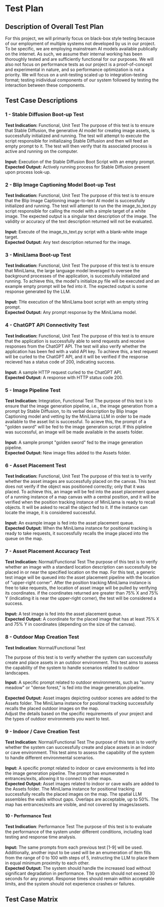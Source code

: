 # Test Plan

## Description of Overall Test Plan

For this project, we will primarily focus on black-box style testing because of our employment of multiple systems not developed by us in our project. To be specific, we are employing mainstream AI models available publically on the internet. As such, we assume their internal working has been thoroughly tested and are sufficiently functional for our purposes. We will also not focus on performance tests as our project is a proof-of-concept and experimental in nature, and so performance optimization is not a priority. We will focus on a unit-testing scaled up to integration-testing format; testing inidividual components of our system followed by testing the interaction between these components.

## Test Case Descriptions

  ### 1 - Stable Diffusion Boot-up Test

  **Test Indication:** Functional, Unit Test
  The purpose of this test is to ensure that Stable Diffusion, the generative AI model for creating image assets, is successfully initialized and running. The test will attempt to execute the script responsible for initializaing Stable Diffusion and then will feed an empty prompt to it. The test will then verify that its associated process is active and running on the computer.
  <br><br>
  **Input:** Execution of the Stable Diffusion Boot Script with an empty prompt.<br>
  **Expected Output:** Actively running process for Stable Diffusion present upon process look-up.

  ### 2 - Blip Image Captioning Model Boot-up Test

  **Test Indication:** Functional, Unit Test
  The purpose of this test is to ensure that the Blip Image Captioning image-to-text AI model is successfully initialized and running. The test will attempt to run the the image_to_text.py script responsible for calling the model with a simple target of a white image. The expected output is a singular text description of the image. The validity or accuracy of the text description returned will not be evaluated.
  <br><br>
  **Input:** Execute of the image_to_text.py script with a blank-white image target.<br>
  **Expected Output:** Any text description returned for the image.

  ### 3 - MiniLlama Boot-up Test

  **Test Indication:** Functional, Unit Test
  The purpose of this test is to ensure that MiniLlama, the large language model leveraged to oversee the background processes of the application, is successfully initialized and running. To achieve this, the model's initialize.py file will be executed and an example empty prompt will be fed into it. The expected output is some response generated by the LLM.
  <br><br>
  **Input:** THe execution of the MiniLlama boot script with an empty string prompt.<br>
  **Expected Output:** Any prompt response by the MiniLlama model.

  ### 4 - ChatGPT API Connectivity Test

  **Test Indication:** Functional, Unit Test
  The purpose of this test is to ensure that the application is successfully able to send requests and receive responses from the ChatGPT API. The test will also verify whether the application has been fed with a valid API key. To achieve this, a test request will be curled to the ChatGPT API, and it will be verified if the response recieved has a status code of 200, indicating success.
  <br><br>
  **Input:** A sample HTTP request curled to the ChatGPT API.<br>
  **Expected Output:** A response with HTTP status code 200.

  ### 5 - Image Pipeline Test

  **Test Indication:** Integration, Functional Test
  The purpose of this test is to ensure that the image generation pipeline, i.e., the image generation from a prompt by Stable Diffusion, to its verbal description by Blip Image Captioning model and vetting by the MiniLlama LLM in order to be made available to the asset list is successful. To acieve this, the prompt of a "golden sword" will be fed to the image generation script. If this pipleline was successful, an image will be made available in the assets folder.
   <br><br>
  **Input:** A sample prompt "golden sword" fed to the image generation pipeline.<br>
  **Expected Output:** New image files added to the Assets folder.

  ### 6 - Asset Placement Test

  **Test Indication:** Functional, Unit Test
  The purpose of this test is to verify whether the asset images are successfully placed on the canvas. This test does not verify if the object was positioned correctly; only that it was placed. To achieve this, an image will be fed into the asset placement queue of a running instance of a map canvas with a central position, and it will be verified when the position tracking instance of MiniLlama is ready to recall objects. It will be asked to recall the object fed to it. If the instance can locate the image, it is considered successful.
  <br><br>
  **Input:** An example image is fed into the asset placement queue.<br>
  **Expected Output:** When the MiniLlama instance for positional tracking is ready to take requests, it successfully recalls the image placed into the queue on the map.

  ### 7 - Asset Placement Accuracy Test

  **Test Indication:** Normal/Functional Test
  The purpose of this test is to verify whether an image with a standard location description can successfully be placed in or near the specified location on the map. For this test, a generic test image will be queued into the asset placement pipeline with the location of "upper-right corner". After the position tracking MiniLlama instance is free to take requests, the location of asset image will be pulled by verifying its coordinates. if the coordinates returned are greater than 75% X and 75% Y (indicating it is near the upper-right corner), the test will be considered a success.
  <br><br>
  **Input:** A test image is fed into the asset placement queue.<br>
  **Expected Output:** A coordinate for the placed image that has at least 75% X and 75% Y in coordinates (depending on the size of the canvas).

  ### 8 - Outdoor Map Creation Test

  **Test Indication**: Normal/Functional Test

  The purpose of this test is to verify whether the system can successfully create and place assets in an outdoor environment. This test aims to assess the capability of the system to handle scenarios related to outdoor landscapes.

  **Input:** A specific prompt related to outdoor environments, such as "sunny meadow" or "dense forest," is fed into the image generation pipeline.
  <br><br>
  **Expected Output:** Asset images depicting outdoor scenes are added to the Assets folder. The MiniLlama instance for positional tracking successfully recalls the placed outdoor images on the map.
  <br>
  Adjust the details based on the specific requirements of your project and the types of outdoor environments you want to test.

  ### 9 - Indoor / Cave Creation Test

  **Test Indication**: Normal/Functional Test
  The purpose of this test is to verify whether the system can successfully create and place assets in an indoor or cave environment. This test aims to assess the capability of the system to handle different environmental scenarios.
  <br><br>
  **Input:** A specific prompt related to indoor or cave environments is fed into the image generation pipeline. The prompt has enumerated n entrances/exits, allowing it to connect to other maps. 
  <br>
  **Expected Output:** Asset images related to indoor or cave walls are added to the Assets folder. The MiniLlama instance for positional tracking successfully recalls the placed images on the map. The spatial LLM assembles the walls without gaps. Overlaps are acceptable, up to 50%. The map has entrances/exits are visible, and not covered by images/assets. 

  #### 10 - Performance Test
  **Test Indication**: Performance Test
  The purpose of this test is to evaluate the performance of the system under different conditions, including load testing and response time analysis.
  <br><br>
  **Input:** The same prompts from each previous test [1-9] will be used. Additionally, another input to be used will be an enumeration of item fills from the range of 0 to 100 with steps of 5, instructing the LLM to place them in equal minimum proximity to each other. 
  <br>
  **Expected Output:** The system should handle the increased load without significant degradation in performance. The system should not exceed 30 seconds for any prompt. Response times should remain within acceptable limits, and the system should not experience crashes or failures.

  
## Test Case Matrix
